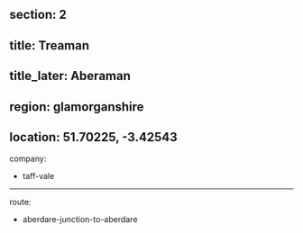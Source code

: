 section: 2
----
title: Treaman
----
title_later: Aberaman
----
region: glamorganshire
----
location: 51.70225, -3.42543
----
company:
- taff-vale
----
route:
- aberdare-junction-to-aberdare
